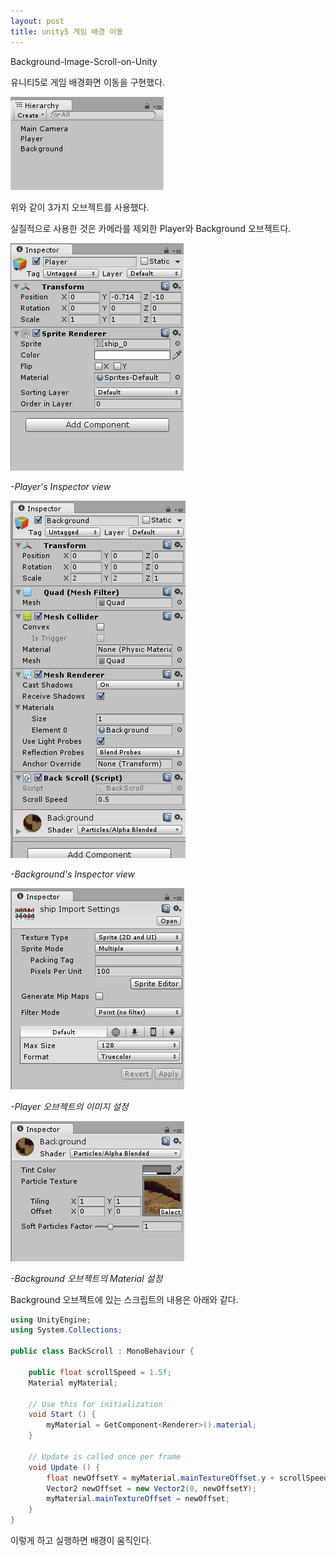 ```yaml
---
layout: post
title: unity5 게임 배경 이동
---
```


Background-Image-Scroll-on-Unity

유니티5로 게임 배경화면 이동을 구현했다.

![구성](/images/comp.PNG)

위와 같이 3가지 오브젝트를 사용했다.

실질적으로 사용한 것은 카메라를 제외한 Player와 Background 오브젝트다.

![player](/images/player.PNG)

_-Player's Inspector view_

![background](/images/background.PNG)

_-Background's Inspector view_

![playerimage](/images/ship.PNG)

_-Player 오브젝트의 이미지 설정_

![backgroundimage](/images/backmaterial.PNG)

_-Background 오브젝트의 Material 설정_

Background 오브젝트에 있는 스크립트의 내용은 아래와 같다.

```c#
using UnityEngine;
using System.Collections;

public class BackScroll : MonoBehaviour {

    public float scrollSpeed = 1.5f;
    Material myMaterial;

	// Use this for initialization
	void Start () {
        myMaterial = GetComponent<Renderer>().material;
	}
	
	// Update is called once per frame
	void Update () {
        float newOffsetY = myMaterial.mainTextureOffset.y + scrollSpeed * Time.deltaTime;
        Vector2 newOffset = new Vector2(0, newOffsetY);
        myMaterial.mainTextureOffset = newOffset;
	}
}
```

이렇게 하고 실행하면 배경이 움직인다.

